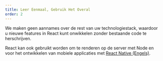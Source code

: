 ```yaml
---
title: Leer Eenmaal, Gebruik Het Overal
order: 2
---
```


We maken geen aannames over de rest van uw technologiestack, waardoor u nieuwe features in React kunt onwikkelen zonder bestaande code te herschrijven.

React kan ook gebruikt worden om te renderen op de server met Node en voor het ontwikkelen van mobiele applicaties met [React Native (Engels)](https://facebook.github.io/react-native/).
